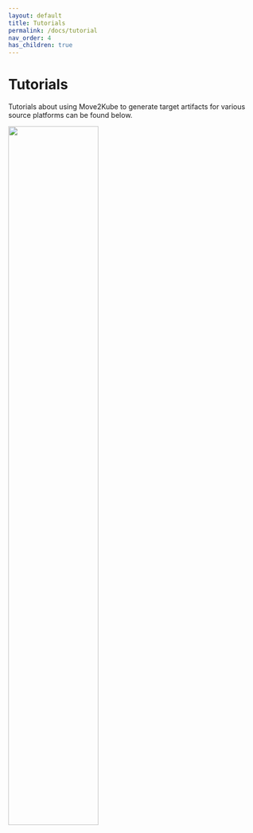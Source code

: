 ```yaml
---
layout: default
title: Tutorials
permalink: /docs/tutorial
nav_order: 4
has_children: true
---
```


# Tutorials

Tutorials about using Move2Kube to generate target artifacts for various source platforms can be found below.

<img src="{{ site.baseurl }}/assets/images/m2k-usecases.png" width="60%"/>


